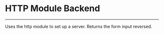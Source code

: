 # HTTP Module Backend

***

Uses the http module to set up a server. Returns the form input reversed.

